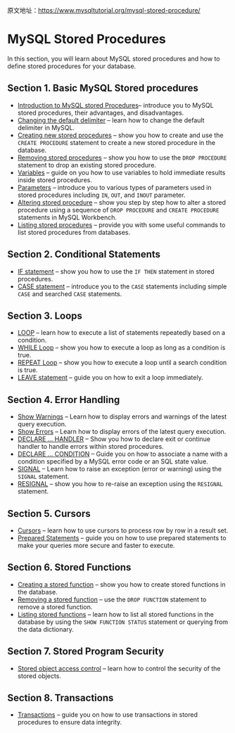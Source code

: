 原文地址：https://www.mysqltutorial.org/mysql-stored-procedure/



# MySQL Stored Procedures

In this section, you will learn about MySQL stored procedures and how to define stored procedures for your database.

## Section 1. Basic MySQL Stored procedures

- [Introduction to MySQL stored Procedures](https://www.mysqltutorial.org/mysql-stored-procedure/introduction-to-sql-stored-procedures/)– introduce you to MySQL stored procedures, their advantages, and disadvantages.
- [Changing the default delimiter](https://www.mysqltutorial.org/mysql-stored-procedure/mysql-delimiter/) – learn how to change the default delimiter in MySQL.
- [Creating new stored procedures](https://www.mysqltutorial.org/mysql-stored-procedure/getting-started-with-mysql-stored-procedures/) – show you how to create and use the `CREATE PROCEDURE` statement to create a new stored procedure in the database.
- [Removing stored procedures](https://www.mysqltutorial.org/mysql-stored-procedure/mysql-drop-procedure/) – show you how to use the `DROP PROCEDURE` statement to drop an existing stored procedure.
- [Variables](https://www.mysqltutorial.org/mysql-stored-procedure/variables-in-stored-procedures/) – guide on you how to use variables to hold immediate results inside stored procedures.
- [Parameters](https://www.mysqltutorial.org/mysql-stored-procedure/stored-procedures-parameters-in-mysql/) – introduce you to various types of parameters used in stored procedures including `IN`, `OUT`, and `INOUT` parameter.
- [Altering stored procedure](https://www.mysqltutorial.org/mysql-stored-procedure/alter-stored-procedure/) – show you step by step how to alter a stored procedure using a sequence of `DROP PROCEDURE` and `CREATE PROCEDURE` statements in MySQL Workbench.
- [Listing stored procedures](https://www.mysqltutorial.org/mysql-stored-procedure/listing-stored-procedures-in-a-mysql-database/) – provide you with some useful commands to list stored procedures from databases.

## Section 2. Conditional Statements

- [IF statement](https://www.mysqltutorial.org/mysql-stored-procedure/mysql-if-statement/) – show you how to use the `IF THEN` statement in stored procedures.
- [CASE statement](https://www.mysqltutorial.org/mysql-stored-procedure/mysql-case-statement/) – introduce you to the `CASE` statements including simple `CASE` and searched `CASE` statements.

## Section 3. Loops

- [LOOP](https://www.mysqltutorial.org/mysql-stored-procedure/loop-in-stored-procedures/) – learn how to execute a list of statements repeatedly based on a condition.
- [WHILE Loop](https://www.mysqltutorial.org/mysql-stored-procedure/mysql-while-loop/) – show you how to execute a loop as long as a condition is true.
- [REPEAT Loop](https://www.mysqltutorial.org/mysql-stored-procedure/mysql-repeat-loop/) – show you how to execute a loop until a search condition is true.
- [LEAVE statement](https://www.mysqltutorial.org/mysql-stored-procedure/mysql-leave/) – guide you on how to exit a loop immediately.

## Section 4. Error Handling

- [Show Warnings](https://www.mysqltutorial.org/mysql-stored-procedure/mysql-show-warnings/) – Learn how to display errors and warnings of the latest query execution.
- [Show Errors](https://www.mysqltutorial.org/mysql-stored-procedure/mysql-show-errors/) – Learn how to display errors of the latest query execution.
- [DECLARE … HANDLER](https://www.mysqltutorial.org/mysql-stored-procedure/mysql-declare-handler/) – Show you how to declare exit or continue handler to handle errors within stored procedures.
- [DECLARE … CONDITION](https://www.mysqltutorial.org/mysql-stored-procedure/mysql-declare-condition/) – Guide you on how to associate a name with a condition specified by a MySQL error code or an SQL state value.
- [SIGNAL](https://www.mysqltutorial.org/mysql-stored-procedure/mysql-signal/) – Learn how to raise an exception (error or warning) using the `SIGNAL` statement.
- [RESIGNAL](https://www.mysqltutorial.org/mysql-stored-procedure/mysql-resignal/) – show you how to re-raise an exception using the `RESIGNAL` statement.

## Section 5. Cursors

- [Cursors](https://www.mysqltutorial.org/mysql-stored-procedure/sql-cursor-in-stored-procedures/) – learn how to use cursors to process row by row in a result set.
- [Prepared Statements](https://www.mysqltutorial.org/mysql-stored-procedure/mysql-prepared-statement/) – guide you on how to use prepared statements to make your queries more secure and faster to execute.

## Section 6. Stored Functions

- [Creating a stored function](https://www.mysqltutorial.org/mysql-stored-procedure/mysql-stored-function/) – show you how to create stored functions in the database.
- [Removing a stored function](https://www.mysqltutorial.org/mysql-stored-procedure/mysql-drop-function/) – use the `DROP FUNCTION` statement to remove a stored function.
- [Listing stored functions](https://www.mysqltutorial.org/mysql-stored-procedure/mysql-show-functions/) – learn how to list all stored functions in the database by using the `SHOW FUNCTION STATUS` statement or querying from the data dictionary.

## Section 7. Stored Program Security

- [Stored object access control](https://www.mysqltutorial.org/mysql-stored-procedure/mysql-stored-object-access-control/) – learn how to control the security of the stored objects.

## Section 8. Transactions

- [Transactions](https://www.mysqltutorial.org/mysql-stored-procedure/mysql-transactions/) – guide you on how to use transactions in stored procedures to ensure data integrity.
